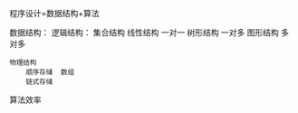 程序设计=数据结构+算法

数据结构：
    逻辑结构：
        集合结构
        线性结构  一对一
        树形结构  一对多
        图形结构  多对多  

    物理结构
        顺序存储  数组
        链式存储   

算法效率
